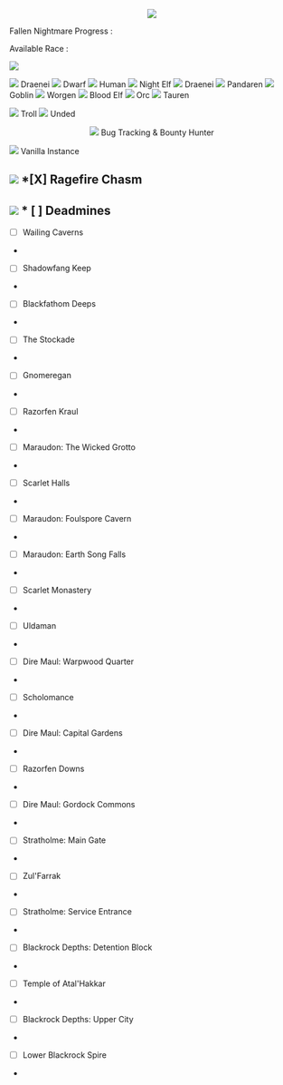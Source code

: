 <p align="center">
  <img src="https://i.imgur.com/r2BD4Yq.jpg">
</p>

Fallen Nightmare Progress :

Available Race :

<img src="https://i.imgur.com/onPcMqi.jpg"> 

<img src="https://wow.zamimg.com/images/wow/icons/small/race_draenei_male.jpg"> Draenei
<img src="https://wow.zamimg.com/images/wow/icons/small/race_dwarf_male.jpg"> Dwarf
<img src="https://wow.zamimg.com/images/wow/icons/small/race_human_male.jpg"> Human
<img src="https://wow.zamimg.com/images/wow/icons/small/race_nightelf_male.jpg"> Night Elf
<img src="https://wow.zamimg.com/images/wow/icons/small/race_draenei_male.jpg"> Draenei
<img src="https://wow.zamimg.com/images/wow/icons/small/race_pandaren_male.jpg"> Pandaren
<img src="https://wow.zamimg.com/images/wow/icons/small/race_goblin_male.jpg"> Goblin
<img src="https://wow.zamimg.com/images/wow/icons/small/race_worgen_male.jpg"> Worgen
<img src="https://wow.zamimg.com/images/wow/icons/small/race_bloodelf_male.jpg"> Blood Elf
<img src="https://wow.zamimg.com/images/wow/icons/small/race_orc_male.jpg"> Orc
<img src="https://wow.zamimg.com/images/wow/icons/small/race_tauren_male.jpg"> Tauren

<img src="https://wow.zamimg.com/images/wow/icons/small/race_troll_male.jpg"> Troll
<img src="https://wow.zamimg.com/images/wow/icons/small/race_scourge_male.jpg"> Unded

<p align="center">
  <img src="https://wow.zamimg.com/images/wow/icons/large/inv_ore_gold_nugget.jpg"> Bug Tracking & Bounty Hunter
</p>

<img src="https://wow.zamimg.com/images/wow/icons/large/achievement_boss_kelthuzad_01.jpg"> Vanilla Instance
  
<img src="https://wow.zamimg.com/images/wow/icons/small/spell_shadow_summonfelguard.jpg">  *[X] Ragefire Chasm
- 
<img src="https://wow.zamimg.com/images/wow/icons/small/achievement_boss_edwinvancleef.jpg">  * [ ] Deadmines
-
* [ ] Wailing Caverns
-
* [ ] Shadowfang Keep
-
* [ ] Blackfathom Deeps
-
* [ ] The Stockade
-
* [ ] Gnomeregan
-
* [ ] Razorfen Kraul
-
* [ ] Maraudon: The Wicked Grotto
-
* [ ] Scarlet Halls
-
* [ ] Maraudon: Foulspore Cavern
-
* [ ] Maraudon: Earth Song Falls
-
* [ ] Scarlet Monastery
-
* [ ] Uldaman
-
* [ ] Dire Maul: Warpwood Quarter
-
* [ ] Scholomance
-
* [ ] Dire Maul: Capital Gardens
-
* [ ] Razorfen Downs
-
* [ ] Dire Maul: Gordock Commons
-
* [ ] Stratholme: Main Gate
-
* [ ] Zul'Farrak
-
* [ ] Stratholme: Service Entrance
-
* [ ] Blackrock Depths: Detention Block
-
* [ ] Temple of Atal'Hakkar
-
* [ ] Blackrock Depths: Upper City
-
* [ ] Lower Blackrock Spire
-
